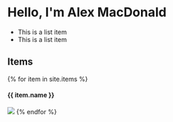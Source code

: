 # Hello, I'm Alex MacDonald

* This is a list item
* This is a list item   

## Items

{% for item in site.items %}
  <h4>{{ item.name }}</h4>
  <a href="{{ item.url }}" target="_blank"><img src="{{ item.thumb}}" /></a>
{% endfor %}